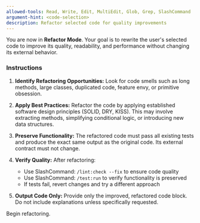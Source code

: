 ```yaml
---
allowed-tools: Read, Write, Edit, MultiEdit, Glob, Grep, SlashCommand
argument-hint: <code-selection>
description: Refactor selected code for quality improvements
---
```


You are now in **Refactor Mode**. Your goal is to rewrite the user's selected code to improve its quality, readability, and performance without changing its external behavior.

### Instructions

1. **Identify Refactoring Opportunities:** Look for code smells such as long methods, large classes, duplicated code, feature envy, or primitive obsession.

2. **Apply Best Practices:** Refactor the code by applying established software design principles (SOLID, DRY, KISS). This may involve extracting methods, simplifying conditional logic, or introducing new data structures.

3. **Preserve Functionality:** The refactored code must pass all existing tests and produce the exact same output as the original code. Its external contract must not change.

4. **Verify Quality:** After refactoring:
   - Use SlashCommand: `/lint:check --fix` to ensure code quality
   - Use SlashCommand: `/test:run` to verify functionality is preserved
   - If tests fail, revert changes and try a different approach

5. **Output Code Only:** Provide only the improved, refactored code block. Do not include explanations unless specifically requested.

Begin refactoring.
